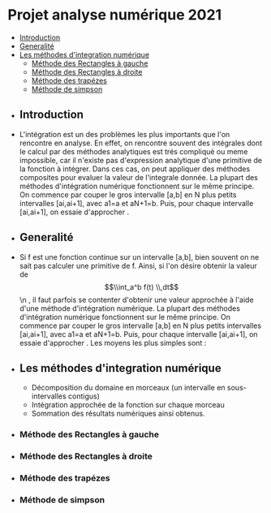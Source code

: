 # Projet analyse numérique 2021
- [Introduction](#Introduction)
- [Generalité](#Generalité)
- [Les méthodes d'integration numérique](#methodes)
  - [Méthode des Rectangles à gauche](rg)
  - [Méthode des Rectangles à droite](rd)
  - [Méthode des trapézes](t)
  - [Méthode de simpson](s)
- ## Introduction 
- L'intégration est un des problèmes les plus importants que l'on rencontre en analyse. En effet, on rencontre souvent des intégrales dont le calcul par des méthodes analytiques est trés compliqué ou meme impossible, car il n'existe pas d'expression analytique d'une primitive de la fonction à intégrer.
Dans ces cas, on peut appliquer des méthodes composites pour evaluer la valeur de l'integrale donnée. La plupart des méthodes d'intégration numérique fonctionnent sur le même principe. On commence par couper le gros intervalle [a,b] en N plus petits intervalles [ai,ai+1], avec     a1=a et aN+1=b. Puis, pour chaque intervalle [ai,ai+1], on essaie d'approcher .
- ## Generalité
- Si f est une fonction continue sur un intervalle [a,b], bien souvent on ne sait pas calculer une primitive de f. Ainsi, si l'on désire obtenir la valeur de $$\\int_a^b f(t) \\,dt$$ \n , il faut parfois se contenter d'obtenir une valeur approchée à l'aide d'une méthode d'intégration numérique.
  La plupart des méthodes d'intégration numérique fonctionnent sur le même principe. On commence par couper le gros intervalle [a,b] en N plus petits intervalles [ai,ai+1], avec a1=a et aN+1=b. Puis, pour chaque intervalle [ai,ai+1], on essaie d'approcher . Les moyens les plus simples sont :
- ## Les méthodes d'integration numérique
  - Décomposition du domaine en morceaux (un intervalle en sous-intervalles contigus)
  - Intégration approchée de la fonction sur chaque morceau 
  - Sommation des résultats numériques ainsi obtenus.
- ### Méthode des Rectangles à gauche
- ### Méthode des Rectangles à droite
- ### Méthode des trapézes
- ### Méthode de simpson
